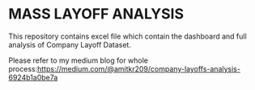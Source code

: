 # MASS LAYOFF ANALYSIS
This repository contains excel file which contain the dashboard and full analysis of Company Layoff Dataset.

Please refer to my medium blog for whole process:https://medium.com/@amitkr209/company-layoffs-analysis-6924b1a0be7a
